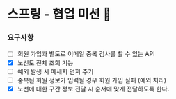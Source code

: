 # 스프링 - 협업 미션 👻

### 요구사항

- [ ] 회원 가입과 별도로 이메일 중복 검사를 할 수 있는 API
- [x] 노선도 전체 조회 기능
- [ ] 예외 발생 시 메세지 던져 주기
- [ ] 중복된 회원 정보가 입력될 경우 회원 가입 실패 (예외 처리)
- [x] 노선에 대한 구간 정보 전달 시 순서에 맞게 전달하도록 한다.